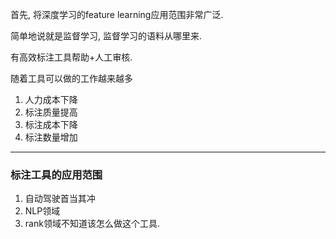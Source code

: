 首先, 将深度学习的feature learning应用范围非常广泛.

简单地说就是监督学习, 监督学习的语料从哪里来.

有高效标注工具帮助+人工审核.

随着工具可以做的工作越来越多
1. 人力成本下降
2. 标注质量提高
3. 标注成本下降
4. 标注数量增加

---

### 标注工具的应用范围
1. 自动驾驶首当其冲
2. NLP领域
3. rank领域不知道该怎么做这个工具.

